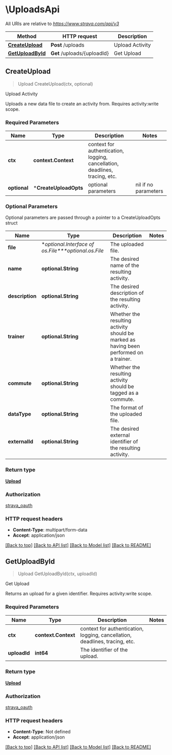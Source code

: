 # \UploadsApi

All URIs are relative to *https://www.strava.com/api/v3*

Method | HTTP request | Description
------------- | ------------- | -------------
[**CreateUpload**](UploadsApi.md#CreateUpload) | **Post** /uploads | Upload Activity
[**GetUploadById**](UploadsApi.md#GetUploadById) | **Get** /uploads/{uploadId} | Get Upload



## CreateUpload

> Upload CreateUpload(ctx, optional)

Upload Activity

Uploads a new data file to create an activity from. Requires activity:write scope.

### Required Parameters


Name | Type | Description  | Notes
------------- | ------------- | ------------- | -------------
**ctx** | **context.Context** | context for authentication, logging, cancellation, deadlines, tracing, etc.
 **optional** | ***CreateUploadOpts** | optional parameters | nil if no parameters

### Optional Parameters

Optional parameters are passed through a pointer to a CreateUploadOpts struct


Name | Type | Description  | Notes
------------- | ------------- | ------------- | -------------
 **file** | **optional.Interface of *os.File****optional.*os.File**| The uploaded file. | 
 **name** | **optional.String**| The desired name of the resulting activity. | 
 **description** | **optional.String**| The desired description of the resulting activity. | 
 **trainer** | **optional.String**| Whether the resulting activity should be marked as having been performed on a trainer. | 
 **commute** | **optional.String**| Whether the resulting activity should be tagged as a commute. | 
 **dataType** | **optional.String**| The format of the uploaded file. | 
 **externalId** | **optional.String**| The desired external identifier of the resulting activity. | 

### Return type

[**Upload**](Upload.md)

### Authorization

[strava_oauth](../README.md#strava_oauth)

### HTTP request headers

- **Content-Type**: multipart/form-data
- **Accept**: application/json

[[Back to top]](#) [[Back to API list]](../README.md#documentation-for-api-endpoints)
[[Back to Model list]](../README.md#documentation-for-models)
[[Back to README]](../README.md)


## GetUploadById

> Upload GetUploadById(ctx, uploadId)

Get Upload

Returns an upload for a given identifier. Requires activity:write scope.

### Required Parameters


Name | Type | Description  | Notes
------------- | ------------- | ------------- | -------------
**ctx** | **context.Context** | context for authentication, logging, cancellation, deadlines, tracing, etc.
**uploadId** | **int64**| The identifier of the upload. | 

### Return type

[**Upload**](Upload.md)

### Authorization

[strava_oauth](../README.md#strava_oauth)

### HTTP request headers

- **Content-Type**: Not defined
- **Accept**: application/json

[[Back to top]](#) [[Back to API list]](../README.md#documentation-for-api-endpoints)
[[Back to Model list]](../README.md#documentation-for-models)
[[Back to README]](../README.md)


